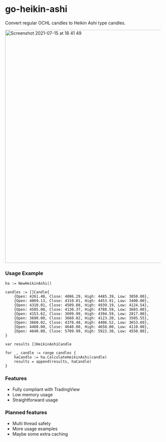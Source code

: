 # go-heikin-ashi

Convert regular OCHL candles to Heikin Ashi type candles.

<img width="752" alt="Screenshot 2021-07-15 at 18 41 49" src="https://user-images.githubusercontent.com/7526930/125825592-e354fa1a-5e1e-4489-ba9f-d1d3bfb0f3a5.png">

### Usage Example
```golang
ha := NewHeikinAshi()

candles := []Candle{
    {Open: 4261.48, Close: 4086.29, High: 4485.39, Low: 3850.00},
    {Open: 4069.13, Close: 4310.01, High: 4453.91, Low: 3400.00},
    {Open: 4310.01, Close: 4509.08, High: 4939.19, Low: 4124.54},
    {Open: 4505.00, Close: 4130.37, High: 4788.59, Low: 3603.00},
    {Open: 4153.62, Close: 3699.99, High: 4394.59, Low: 2817.00},
    {Open: 3690.00, Close: 3660.02, High: 4123.20, Low: 3505.55},
    {Open: 3660.02, Close: 4378.48, High: 4406.52, Low: 3653.69},
    {Open: 4400.00, Close: 4640.00, High: 4658.00, Low: 4110.00},
    {Open: 4640.00, Close: 5709.99, High: 5922.30, Low: 4550.00},
}

var results []HeikinAshiCandle

for _, candle := range candles {
    haCandle := ha.CalculateHeikinAshi(candle)
    results = append(results, haCandle)
}
```


### Features
- Fully compliant with TradingView
- Low memory usage
- Straightforward usage

### Planned features
- Multi thread safety
- More usage examples
- Maybe some extra caching 
